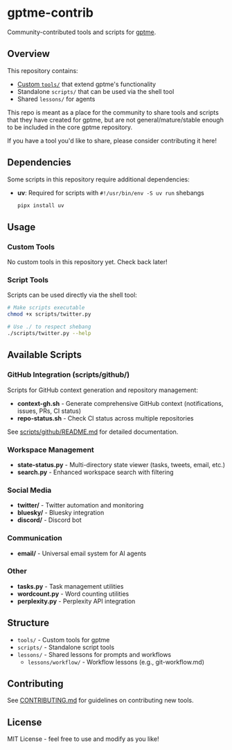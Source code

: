 # gptme-contrib

Community-contributed tools and scripts for [gptme](https://github.com/ErikBjare/gptme).

## Overview

This repository contains:
- [Custom `tools/`](https://gptme.org/docs/custom_tool.html) that extend gptme's functionality
- Standalone `scripts/` that can be used via the shell tool
- Shared `lessons/` for agents

This repo is meant as a place for the community to share tools and scripts that they have created for gptme, but are not general/mature/stable enough to be included in the core gptme repository.

If you have a tool you'd like to share, please consider contributing it here!

## Dependencies

Some scripts in this repository require additional dependencies:

- **uv**: Required for scripts with `#!/usr/bin/env -S uv run` shebangs
  ```bash
  pipx install uv
  ```

## Usage

### Custom Tools

No custom tools in this repository yet. Check back later!

<!--
```python
# In your gptme config:
TOOL_MODULES = "gptme.tools,gptme_contrib.tools"
```
-->

### Script Tools

Scripts can be used directly via the shell tool:

```bash
# Make scripts executable
chmod +x scripts/twitter.py

# Use ./ to respect shebang
./scripts/twitter.py --help
```

## Available Scripts

### GitHub Integration (scripts/github/)

Scripts for GitHub context generation and repository management:

- **context-gh.sh** - Generate comprehensive GitHub context (notifications, issues, PRs, CI status)
- **repo-status.sh** - Check CI status across multiple repositories

See [scripts/github/README.md](scripts/github/README.md) for detailed documentation.

### Workspace Management

- **state-status.py** - Multi-directory state viewer (tasks, tweets, email, etc.)
- **search.py** - Enhanced workspace search with filtering

### Social Media

- **twitter/** - Twitter automation and monitoring
- **bluesky/** - Bluesky integration
- **discord/** - Discord bot

### Communication

- **email/** - Universal email system for AI agents

### Other

- **tasks.py** - Task management utilities
- **wordcount.py** - Word counting utilities
- **perplexity.py** - Perplexity API integration

## Structure

- `tools/` - Custom tools for gptme
- `scripts/` - Standalone script tools
- `lessons/` - Shared lessons for prompts and workflows
  - `lessons/workflow/` - Workflow lessons (e.g., git-workflow.md)

## Contributing

See [CONTRIBUTING.md](./CONTRIBUTING.md) for guidelines on contributing new tools.

## License

MIT License - feel free to use and modify as you like!
